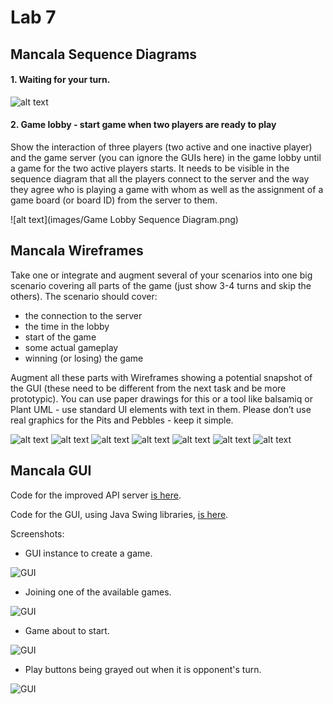 # Lab 7

## Mancala Sequence Diagrams

#### 1. Waiting for your turn.

![alt text](images/MancalaSeqDiagram.png)

#### 2. Game lobby - start game when two players are ready to play

Show the interaction of three players (two active and one inactive player) and the game server (you can ignore the GUIs here) in the game lobby until a game for the two active players starts. It needs to be visible in the sequence diagram that all the players connect to the server and the way they agree who is playing a game with whom as well as the assignment of a game board (or board ID) from the server to them.

![alt text](images/Game Lobby Sequence Diagram.png)


## Mancala Wireframes

Take one or integrate and augment several of your scenarios into one big scenario covering all parts of the game (just show 3-4 turns and skip the others). The scenario should cover:
- the connection to the server
- the time in the lobby
- start of the game
- some actual gameplay
- winning (or losing) the game

Augment all these parts with Wireframes showing a potential snapshot of the GUI (these need to be different from the next task and be more prototypic). You can use paper drawings for this or a tool like balsamiq or Plant UML - use standard UI elements with text in them. Please don’t use real graphics for the Pits and Pebbles - keep it simple.

![alt text](images/wf1.PNG)
![alt text](images/wf2.PNG)
![alt text](images/wf3.PNG)
![alt text](images/wf4.PNG)
![alt text](images/wf5.PNG)
![alt text](images/wf6.PNG)
![alt text](images/wf7.PNG)

## Mancala GUI

Code for the improved API server [is here](MancalaCode/MancalaServer).

Code for the GUI, using Java Swing libraries, [is here](MancalaCode/MancalaClient).

Screenshots:

- GUI instance to create a game.

![GUI](images/ClientGUIJoin.png)
- Joining one of the available games.

![GUI](images/ClientGUI.png)

- Game about to start.

![GUI](images/ClientGUIPlay.png)

- Play buttons being grayed out when it is opponent's turn.

![GUI](images/ClientGUIAwait.png)
